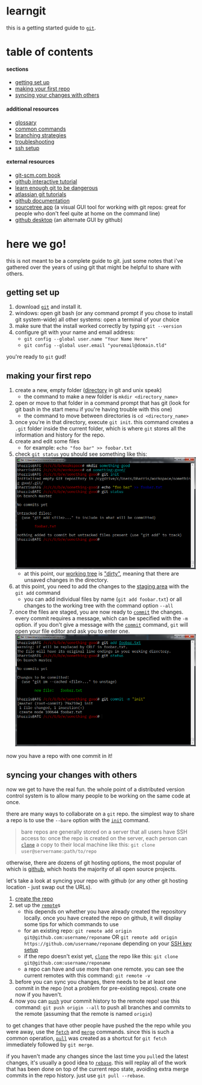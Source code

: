 # learngit

this is a getting started guide to [`git`](https://git-scm.com).

# table of contents
#### sections
* [getting set up](#getting-set-up)
* [making your first repo](#making-your-first-repo)
* [syncing your changes with others](#syncing-your-changes-with-others)
#### additional resources
* [glossary](glossary.md)
* [common commands](common_commands.md)
* [branching strategies](branching_strategies.md)
* [troubleshooting](troubleshooting.md)
* [ssh setup](ssh_setup.md)
#### external resources
* [git-scm.com book](https://git-scm.com/book/en/v2)
* [github interactive tutorial](https://try.github.io)
* [learn enough git to be dangerous](https://www.learnenough.com/git-tutorial)
* [atlassian git tutorials](https://www.atlassian.com/git/tutorials)
* [github documentation](https://help.github.com)
* [sourcetree app](https://sourcetreeapp.com) (a visual GUI tool for working with git repos: great for people who don't feel quite at home on the command line)
* [github desktop](https://desktop.github.com) (an alternate GUI by github)

# here we go!

this is not meant to be a complete guide to git. just some notes that i've gathered over the years of using git that might be helpful to share with others.

## getting set up

1. download [`git`](https://git-scm.com) and install it.
1. windows: open git bash (or any command prompt if you chose to install git system-wide) all other systems: open a terminal of your choice
1. make sure that the install worked correctly by typing `git --version`
1. configure git with your name and email address:
    * `git config --global user.name "Your Name Here"`
    * `git config --global user.email "youremail@domain.tld"`

you're ready to `git` gud!


## making your first repo

1. create a new, empty folder ([directory](glossary.md#directory) in git and unix speak)
    * the command to make a new folder is `mkdir <directory_name>`
1. open or move to that folder in a command prompt that has git (look for git bash in the start menu if you're having trouble with this one)
    * the command to move between directories is `cd <directory_name>`
1. once you're in that directory, execute `git init`. this command creates a `.git` folder inside the current folder, which is where `git` stores all the information and history for the repo.
1. create and edit some files
    * for example: `echo "foo bar" >> foobar.txt`
1. check `git status` you should see something like this:
    ![status of new repo](screenshots/new-repo-status.png)
    * at this point, our [working tree](glossary.md#working-tree) is ["dirty"](glossary.md#dirty), meaning that there are unsaved changes in the directory.
1. at this point, you need to add the changes to the [staging area](glossary.md#staging-area) with the `git add` command
    * you can add individual files by name (`git add foobar.txt`) or all changes to the working tree with the command option `--all`
1. once the files are staged, you are now ready to [`commit`](common_commands.md#commit) the changes. every commit requires a message, which can be specified with the `-m` option. if you don't give a message with the [`commit`](common_commands.md#commit) command, `git` will open your file editor and ask you to enter one.
    ![add and commit changes](screenshots/add-and-commit.png)

now you have a repo with one commit in it!


## syncing your changes with others

now we get to have the real fun. the whole point of a distributed version control system is to allow many people to be working on the same code at once.

there are many ways to collaborate on a `git` repo. the simplest way to share a repo is to use the `--bare` option with the [`init`](common_commands.md#init) command.

> bare repos are generally stored on a server that all users have SSH access to: once the repo is created on the server, each person can [`clone`](common_commands.md#clone) a copy to their local machine like this: `git clone user@servername:path/to/repo`

otherwise, there are dozens of git hosting options, the most popular of which is [github](https://github.com), which hosts the majority of all open source projects.

let's take a look at syncing your repo with github (or any other git hosting location - just swap out the URLs).

1. [create the repo](https://github.com/new)
1. set up the [`remote`](glossary.md#remote)s
    * this depends on whether you have already created the repository locally. once you have created the repo on github, it will display some tips for which commands to use
    * for an existing repo: `git remote add origin git@github.com:username/reponame` OR `git remote add origin https://github.com/username/reponame` depending on your [SSH key setup](ssh_setup.md)
    * if the repo doesn't exist yet, [`clone`](common_commands.md#clone) the repo like this: `git clone git@github.com:username/reponame`
    * a repo can have and use more than one remote. you can see the current remotes with this command: `git remote -v`
1. before you can sync you changes, there needs to be at least one commit in the repo (not a problem for pre-existing repos). create one now if you haven't.
1. now you can [`push`](common_commands.md#push) your commit history to the remote repo! use this command: `git push origin --all` to push all branches and commits to the remote (assuming that the remote is named `origin`)

to get changes that have other people have pushed the the repo while you were away, use the [`fetch`](common_commands.md#fetch) and [`merge`](common_commands.md#merge) commands. since this is such a common operation, [`pull`](common_commands.md#pull) was created as a shortcut for `git fetch` immediately followed by `git merge`.

if you haven't made any changes since the last time you `pull`ed the latest changes, it's usually a good idea to [`rebase`](glossary.md#rebase). this will replay all of the work that has been done on top of the current repo state, avoiding extra merge commits in the repo history. just use `git pull --rebase`.

